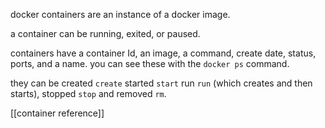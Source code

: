 docker containers are an instance of a docker image.

a container can be running, exited, or paused.

containers have a container Id, an image, a command, create date, status, ports, and a name. you can see these with the ``docker ps`` command.

they can be created ``create`` started ``start`` run ``run`` (which creates and then starts), stopped ``stop`` and removed ``rm``.

[[container reference]]
